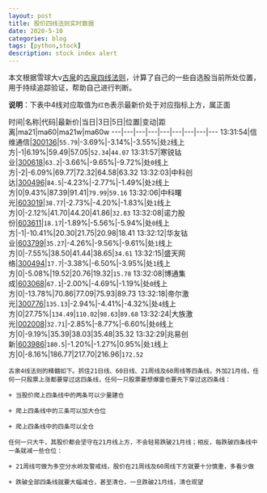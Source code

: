 ```yaml
---
layout: post
title: 股价四线法则实时数据
date: 2020-5-10
categories: blog
tags: [python,stock]
description: stock index alert
---
```



本文根据雪球大v[古泉](https://xueqiu.com/u/7148646888)的[古泉四线法则](https://xueqiu.com/7148646888/130498192)，计算了自己的一些自选股当前所处位置，用于持续追踪验证，帮助自己进行判断。

**说明**：下表中4线对应取值为`红色`表示最新价处于对应指标上方，属正面

时间|名称|代码|最新价|当日|3日|5日|位置|变动|距离|ma21|ma60|ma21w|ma60w
---|---|---|---|---|---|---|---|---
13:31:54|信维通信|[300136](https://xueqiu.com/S/SZ300136)|`55.79`|-3.69%|-3.14%|-3.55%|处`2`线上方|-1|6.19%|59.49|57.05|`52.34`|`44.07`
13:31:57|寒锐钴业|[300618](https://xueqiu.com/S/SZ300618)|`63.2`|-3.66%|-9.65%|-9.72%|处`0`线上方|-2|-6.09%|69.77|72.32|64.58|63.32
13:32:03|中科创达|[300496](https://xueqiu.com/S/SZ300496)|`84.5`|-4.23%|-2.77%|-1.49%|处`2`线上方|0|9.43%|87.39|91.41|`79.99`|`59.16`
13:32:06|中科曙光|[603019](https://xueqiu.com/S/SH603019)|`38.77`|-2.73%|-4.20%|-1.83%|处`1`线上方|0|-2.12%|41.70|44.20|41.86|`32.83`
13:32:08|诺力股份|[603611](https://xueqiu.com/S/SH603611)|`18.17`|-1.89%|-5.56%|-5.94%|处`0`线上方|-1|-10.41%|20.30|21.75|20.98|18.41
13:32:12|华友钴业|[603799](https://xueqiu.com/S/SH603799)|`35.27`|-4.26%|-9.56%|-9.61%|处`1`线上方|0|-7.55%|38.50|41.44|38.65|`34.61`
13:32:15|盛天网络|[300494](https://xueqiu.com/S/SZ300494)|`17.7`|-3.38%|-6.50%|-3.95%|处`1`线上方|0|-5.08%|19.52|20.76|19.32|`15.78`
13:32:08|博通集成|[603068](https://xueqiu.com/S/SH603068)|`67.1`|-2.00%|-4.69%|-1.19%|处`0`线上方|0|-13.78%|70.86|77.09|75.93|89.73
13:32:18|帝尔激光|[300776](https://xueqiu.com/S/SZ300776)|`135.13`|-2.94%|-4.41%|-4.32%|处`4`线上方|0|27.75%|`134.49`|`110.02`|`98.63`|`89.68`
13:32:24|大族激光|[002008](https://xueqiu.com/S/SZ002008)|`32.71`|-2.85%|-8.77%|-6.60%|处`0`线上方|0|-9.19%|35.39|38.03|35.48|35.32
13:32:29|兆易创新|[603986](https://xueqiu.com/S/SH603986)|`180.5`|-1.20%|-1.27%|0.95%|处`1`线上方|0|-8.16%|186.77|217.70|216.96|`172.52`

```
古泉4线法则的精髓如下。抓住21日线、60日线、21周线及60周线等四条线，外加21月线，任何一只股票上涨都要穿过这四条线，任何一只股票要想爆雷也要先下穿过这四条线：

+ 当股价爬上四条线中的两条可以少量建仓

+ 爬上四条线中的三条可以加大仓位

+ 爬上四条线中的四条可以全仓

任何一只大牛，其股价都会坚守在21月线上方，不会轻易跌破21月线；相反，每跌破四条线中一条就减一些仓位：

+ 21周线可做为多空分水岭及警戒线，股价在21周线及60周线下方就要十分慎重，多看少做

+ 跌破全部四条线就要大幅减仓，甚至清仓，一旦跌破21月线，清仓观望
```
